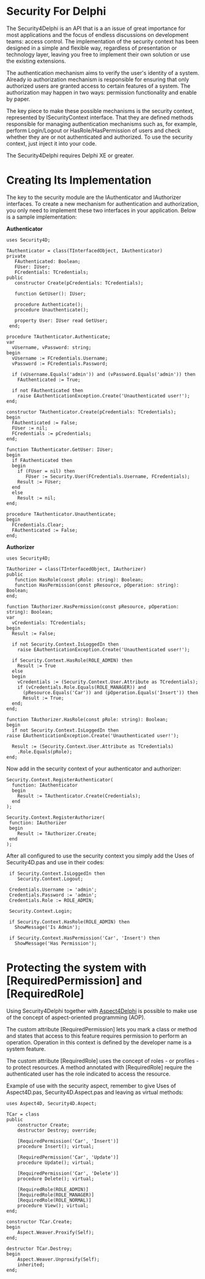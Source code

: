 # Security For Delphi

The Security4Delphi is an API that is a an issue of great importance for most applications and the focus of endless discussions on development teams: access control. The implementation of the security context has been designed in a simple and flexible way, regardless of presentation or technology layer, leaving you free to implement their own solution or use the existing extensions.

The authentication mechanism aims to verify the user's identity of a system. Already io authorization mechanism is responsible for ensuring that only authorized users are granted access to certain features of a system. The authorization may happen in two ways: permission functionality and enable by paper.

The key piece to make these possible mechanisms is the security context, represented by ISecurityContext interface. That they are defined methods responsible for managing authentication mechanisms such as, for example, perform Login/Logout or HasRole/HasPermission of users and check whether they are or not authenticated and authorized. To use the security context, just inject it into your code.

The Security4Delphi requires Delphi XE or greater.

# Creating Its Implementation #

The key to the security module are the IAuthenticator and IAuthorizer interfaces. To create a new mechanism for authentication and authorization, you only need to implement these two interfaces in your application. Below is a sample implementation:

**Authenticator**

    uses Security4D;

	TAuthenticator = class(TInterfacedObject, IAuthenticator)
    private
       FAuthenticated: Boolean;
       FUser: IUser;
       FCredentials: TCredentials;
    public
       constructor Create(pCredentials: TCredentials);
    
       function GetUser(): IUser;
    
       procedure Authenticate();
       procedure Unauthenticate();
    
       property User: IUser read GetUser;
     end;

    procedure TAuthenticator.Authenticate;
    var
      vUsername, vPassword: string;
    begin
      vUsername := FCredentials.Username;
      vPassword := FCredentials.Password;
    
      if (vUsername.Equals('admin')) and (vPassword.Equals('admin')) then
    	FAuthenticated := True;
    
      if not FAuthenticated then
    	raise EAuthenticationException.Create('Unauthenticated user!');
    end;
    
    constructor TAuthenticator.Create(pCredentials: TCredentials);
    begin
      FAuthenticated := False;
      FUser := nil;
      FCredentials := pCredentials;
    end;
    
    function TAuthenticator.GetUser: IUser;
    begin
      if FAuthenticated then
      begin
    	if (FUser = nil) then
      	   FUser := Security.User(FCredentials.Username, FCredentials);
       	Result := FUser;
      end
      else
    	Result := nil;
    end;
    
    procedure TAuthenticator.Unauthenticate;
    begin
      FCredentials.Clear;
      FAuthenticated := False;
    end;

**Authorizer**

    uses Security4D;

	TAuthorizer = class(TInterfacedObject, IAuthorizer)
    public
       function HasRole(const pRole: string): Boolean;
       function HasPermission(const pResource, pOperation: string): Boolean;
    end;

    function TAuthorizer.HasPermission(const pResource, pOperation: string): Boolean;
    var
      vCredentials: TCredentials;
    begin
      Result := False;
    
      if not Security.Context.IsLoggedIn then
    	raise EAuthenticationException.Create('Unauthenticated user!');
    
      if Security.Context.HasRole(ROLE_ADMIN) then
    	Result := True
      else
      begin
    	vCredentials := (Security.Context.User.Attribute as TCredentials);
    	if (vCredentials.Role.Equals(ROLE_MANAGER)) and 
		  (pResource.Equals('Car')) and (pOperation.Equals('Insert')) then
      	  Result := True;
      end;
    end;
    
    function TAuthorizer.HasRole(const pRole: string): Boolean;
    begin
      if not Security.Context.IsLoggedIn then
    raise EAuthenticationException.Create('Unauthenticated user!');
    
      Result := (Security.Context.User.Attribute as TCredentials)
        .Role.Equals(pRole);
    end;

Now add in the security context of your authenticator and authorizer:

    Security.Context.RegisterAuthenticator(
      function: IAuthenticator
      begin
        Result := TAuthenticator.Create(Credentials);
      end
    );
    
    Security.Context.RegisterAuthorizer(
     function: IAuthorizer
     begin
        Result := TAuthorizer.Create;
     end
    );

After all configured to use the security context you simply add the Uses of Security4D.pas and use in their codes:

     if Security.Context.IsLoggedIn then
    	Security.Context.Logout;
    
     Credentials.Username := 'admin';
     Credentials.Password := 'admin';
     Credentials.Role := ROLE_ADMIN;

     Security.Context.Login;

     if Security.Context.HasRole(ROLE_ADMIN) then
       ShowMessage('Is Admin');

	 if Security.Context.HasPermission('Car', 'Insert') then
       ShowMessage('Has Permission');

# Protecting the system with [RequiredPermission] and [RequiredRole] #

Using Security4Delphi together with [Aspect4Delphi](https://github.com/ezequieljuliano/Aspect4Delphi) is possible to make use of the concept of aspect-oriented programming (AOP).  

The custom attribute [RequiredPermission] lets you mark a class or method and states that access to this feature requires permission to perform an operation. Operation in this context is defined by the developer name is a system feature.

The custom attribute [RequiredRole] uses the concept of roles - or profiles - to protect resources. A method annotated with [RequiredRole] require the authenticated user has the role indicated to access the resource. 

Example of use with the security aspect, remember to give Uses of Aspect4D.pas, Security4D.Aspect.pas and leaving as virtual methods:

    uses Aspect4D, Security4D.Aspect;

	TCar = class
    public
	    constructor Create;
	    destructor Destroy; override;
	    
	    [RequiredPermission('Car', 'Insert')]
	    procedure Insert(); virtual;
	    
	    [RequiredPermission('Car', 'Update')]
	    procedure Update(); virtual;
	    
	    [RequiredPermission('Car', 'Delete')]
	    procedure Delete(); virtual;
	    
	    [RequiredRole(ROLE_ADMIN)]
	    [RequiredRole(ROLE_MANAGER)]
	    [RequiredRole(ROLE_NORMAL)]
	    procedure View(); virtual;
    end;

    constructor TCar.Create;
    begin
      	Aspect.Weaver.Proxify(Self);
    end;
    
    destructor TCar.Destroy;
    begin
      	Aspect.Weaver.Unproxify(Self);
      	inherited;
    end;